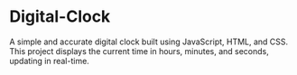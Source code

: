 # Digital-Clock
 A simple and accurate digital clock built using JavaScript, HTML, and CSS. This project displays the current time in hours, minutes, and seconds, updating in real-time.
